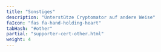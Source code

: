 ```yaml
---
title: "Sonstiges"
description: "Unterstütze Cryptomator auf andere Weise"
faIcon: "fas fa-hand-holding-heart"
tabHash: "#other"
partial: "supporter-cert-other.html"
weight: 4
---
```

